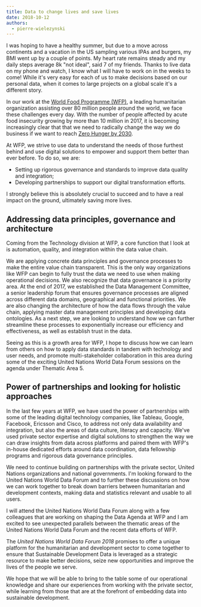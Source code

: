 ```yaml
---
title: Data to change lives and save lives
date: 2018-10-12
authors:
  - pierre-wielezynski
---
```


I was hoping to have a healthy summer, but due to a move across continents and a
vacation in the US sampling various IPAs and burgers, my BMI went up by a couple
of points. My heart rate remains steady and my daily steps average 8k "not
ideal", said 7 of my friends. Thanks to live data on my phone and watch, I know
what I will have to work on in the weeks to come! While it's very easy for each
of us to make decisions based on our personal data, when it comes to large
projects on a global scale it's a different story.

In our work at the [World Food Programme (WFP)](http://www1.wfp.org/), a leading
humanitarian organization assisting over 80 million people around the world, we
face these challenges every day. With the number of people affected by acute
food insecurity growing by more than 10 million in 2017, it is becoming
increasingly clear that that we need to radically change the way we do business
if we want to reach [Zero Hunger by 2030](http://www1.wfp.org/zero-hunger).

At WFP, we strive to use data to understand the needs of those furthest behind
and use digital solutions to empower and support them better than ever before.
To do so, we are:

- Setting up rigorous governance and standards to improve data quality and
  integration;
- Developing partnerships to support our digital transformation efforts.

I strongly believe this is absolutely crucial to succeed and to have a real
impact on the ground, ultimately saving more lives.

## Addressing data principles, governance and architecture

Coming from the Technology division at WFP, a core function that I look at is
automation, quality, and integration within the data value chain.

We are applying concrete data principles and governance processes to make the
entire value chain transparent. This is the only way organizations like WFP can
begin to fully trust the data we need to use when making operational decisions.
We also recognize that data governance is a priority area. At the end of 2017,
we established the Data Management Committee, a senior leadership forum that
ensures governance processes are aligned across different data domains,
geographical and functional priorities. We are also changing the architecture of
how the data flows through the value chain, applying master data management
principles and developing data ontologies. As a next step, we are looking to
understand how we can further streamline these processes to exponentially
increase our efficiency and effectiveness, as well as establish trust in the
data.

Seeing as this is a growth area for WFP, I hope to discuss how we can learn from
others on how to apply data standards in tandem with technology and user needs,
and promote multi-stakeholder collaboration in this area during some of the
exciting United Nations World Data Forum sessions on the agenda under Thematic
Area 5.

## Power of partnerships and looking for holistic approaches

In the last few years at WFP, we have used the power of partnerships with some
of the leading digital technology companies, like Tableau, Google, Facebook,
Ericsson and Cisco, to address not only data availability and integration, but
also the areas of data culture, literacy and capacity. We've used private sector
expertise and digital solutions to strengthen the way we can draw insights from
data across platforms and paired them with WFP's in-house dedicated efforts
around data coordination, data fellowship programs and rigorous data governance
principles.

We need to continue building on partnerships with the private sector, United
Nations organizations and national governments. I'm looking forward to the
United Nations World Data Forum and to further these discussions on how we can
work together to break down barriers between humanitarian and development
contexts, making data and statistics relevant and usable to all users.

I will attend the United Nations World Data Forum along with a few colleagues
that are working on shaping the Data Agenda at WFP and I am excited to see
unexpected parallels between the thematic areas of the United Nations World Data
Forum and the recent data efforts of WFP.

The _United Nations World Data Forum 2018_ promises to offer a unique platform
for the humanitarian and development sector to come together to ensure that
Sustainable Development Data is leveraged as a strategic resource to make better
decisions, seize new opportunities and improve the lives of the people we serve.

We hope that we will be able to bring to the table some of our operational
knowledge and share our experiences from working with the private sector, while
learning from those that are at the forefront of embedding data into sustainable
development.
